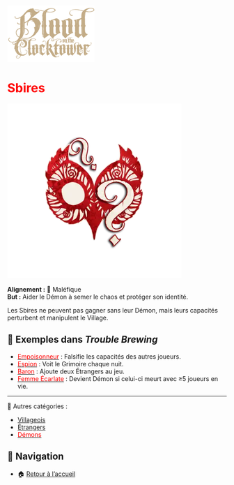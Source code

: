 <p align="left">
  <a href="/botc-fr-bambi/">
    <img src="./images/logo.png" alt="Accueil BotC FR" width="200">
  </a>
</p>

# <span style="color:red">Sbires</span>  

![Sbires](./images/Generic_minion.png)  

**Alignement :** 🔴 Maléfique  
**But :** Aider le Démon à semer le chaos et protéger son identité.  

Les Sbires ne peuvent pas gagner sans leur Démon, mais leurs capacités perturbent et manipulent le Village. 

## 📌 Exemples dans *Trouble Brewing*  
- [<span style="color:red">Empoisonneur</span>](./tb_roles/empoisonneur.md) : Falsifie les capacités des autres joueurs.    
- [<span style="color:red">Espion</span>](./tb_roles/espion.md) : Voit le Grimoire chaque nuit.   
- [<span style="color:red">Baron</span>](./tb_roles/baron.md) : Ajoute deux Étrangers au jeu.   
- [<span style="color:red">Femme Écarlate</span>](./tb_roles/femmeecarlate.md) : Devient Démon si celui-ci meurt avec ≥5 joueurs en vie. 

---

🔗 Autres catégories :  
- [Villageois](villageois.md)  
- [Étrangers](etrangers.md)  
- [<span style="color:red">Démons</span>](demons.md)  

## 📂 Navigation 
- 🏠 [Retour à l’accueil](/botc-fr-bambi/)  
